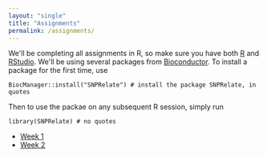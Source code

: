```yaml
---
layout: "single"
title: "Assignments"
permalink: /assignments/
---
```


We'll be completing all assignments in R, so make sure you have both [R](https://cran.r-project.org/) and [RStudio](https://posit.co/downloads/).  We'll be using several packages from [Bioconductor](http://www.bioconductor.org/).  To install a package for the first time, use

```
BiocManager::install("SNPRelate") # install the package SNPRelate, in quotes
```

Then to use the packae on any subsequent R session, simply run

```
library(SNPRelate) # no quotes
```

* [Week 1](https://wletsou.github.io/bioinformatics/assignments/week1)
* [Week 2](https://wletsou.github.io/bioinformatics/assignments/week2)
